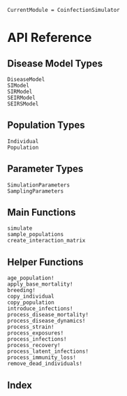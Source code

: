 ```@meta
CurrentModule = CoinfectionSimulator
```

# API Reference

## Disease Model Types

```@docs
DiseaseModel
SIModel
SIRModel
SEIRModel
SEIRSModel
```

## Population Types

```@docs
Individual
Population
```

## Parameter Types

```@docs
SimulationParameters
SamplingParameters
```

## Main Functions

```@docs
simulate
sample_populations
create_interaction_matrix
```

## Helper Functions

```@docs
age_population!
apply_base_mortality!
breeding!
copy_individual
copy_population
introduce_infections!
process_disease_mortality!
process_disease_dynamics!
process_strain!
process_exposures!
process_infections!
process_recovery!
process_latent_infections!
process_immunity_loss!
remove_dead_individuals!
```

## Index

```@index
```
